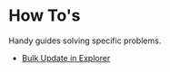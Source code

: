 # How To's

Handy guides solving specific problems.

- [Bulk Update in Explorer](./bulk-update/bulk-update.md)


